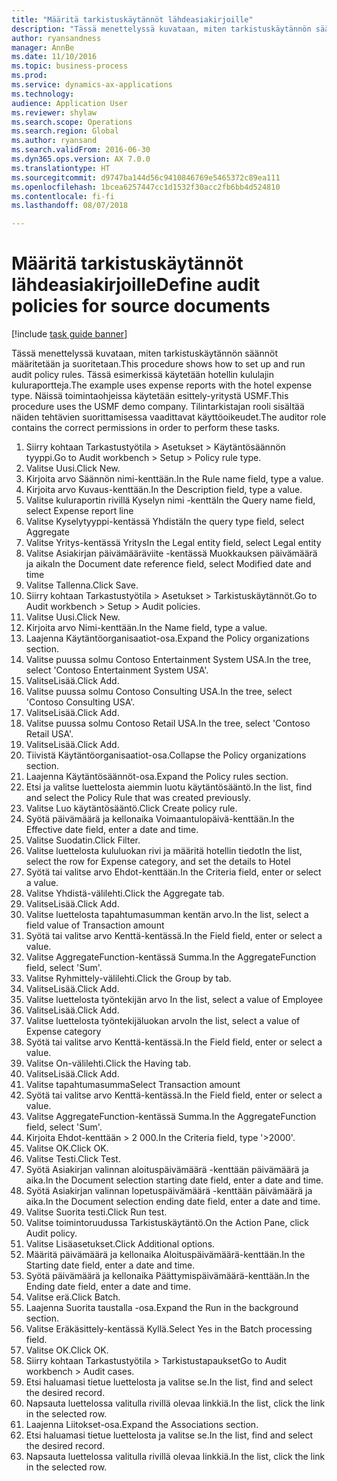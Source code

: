 ```yaml
--- 
title: "Määritä tarkistuskäytännöt lähdeasiakirjoille"
description: "Tässä menettelyssä kuvataan, miten tarkistuskäytännön säännöt määritetään ja suoritetaan."
author: ryansandness
manager: AnnBe
ms.date: 11/10/2016
ms.topic: business-process
ms.prod: 
ms.service: dynamics-ax-applications
ms.technology: 
audience: Application User
ms.reviewer: shylaw
ms.search.scope: Operations
ms.search.region: Global
ms.author: ryansand
ms.search.validFrom: 2016-06-30
ms.dyn365.ops.version: AX 7.0.0
ms.translationtype: HT
ms.sourcegitcommit: d9747ba144d56c9410846769e5465372c89ea111
ms.openlocfilehash: 1bcea6257447cc1d1532f30acc2fb6bb4d524810
ms.contentlocale: fi-fi
ms.lasthandoff: 08/07/2018

---
```

# <a name="define-audit-policies-for-source-documents"></a><span data-ttu-id="70b26-103">Määritä tarkistuskäytännöt lähdeasiakirjoille</span><span class="sxs-lookup"><span data-stu-id="70b26-103">Define audit policies for source documents</span></span>

[!include [task guide banner](../../includes/task-guide-banner.md)]

<span data-ttu-id="70b26-104">Tässä menettelyssä kuvataan, miten tarkistuskäytännön säännöt määritetään ja suoritetaan.</span><span class="sxs-lookup"><span data-stu-id="70b26-104">This procedure shows how to set up and run audit policy rules.</span></span> <span data-ttu-id="70b26-105">Tässä esimerkissä käytetään hotellin kululajin kuluraportteja.</span><span class="sxs-lookup"><span data-stu-id="70b26-105">The example uses expense reports with the hotel expense type.</span></span> <span data-ttu-id="70b26-106">Näissä toimintaohjeissa käytetään esittely-yritystä USMF.</span><span class="sxs-lookup"><span data-stu-id="70b26-106">This procedure uses the USMF demo company.</span></span> <span data-ttu-id="70b26-107">Tilintarkistajan rooli sisältää näiden tehtävien suorittamisessa vaadittavat käyttöoikeudet.</span><span class="sxs-lookup"><span data-stu-id="70b26-107">The auditor role contains the correct permissions in order to perform these tasks.</span></span>

1. <span data-ttu-id="70b26-108">Siirry kohtaan Tarkastustyötila > Asetukset > Käytäntösäännön tyyppi.</span><span class="sxs-lookup"><span data-stu-id="70b26-108">Go to Audit workbench > Setup > Policy rule type.</span></span>
2. <span data-ttu-id="70b26-109">Valitse Uusi.</span><span class="sxs-lookup"><span data-stu-id="70b26-109">Click New.</span></span>
3. <span data-ttu-id="70b26-110">Kirjoita arvo Säännön nimi-kenttään.</span><span class="sxs-lookup"><span data-stu-id="70b26-110">In the Rule name field, type a value.</span></span>
4. <span data-ttu-id="70b26-111">Kirjoita arvo Kuvaus-kenttään.</span><span class="sxs-lookup"><span data-stu-id="70b26-111">In the Description field, type a value.</span></span>
5. <span data-ttu-id="70b26-112">Valitse kuluraportin rivillä Kyselyn nimi -kenttä</span><span class="sxs-lookup"><span data-stu-id="70b26-112">In the Query name field, select Expense report line</span></span>
6. <span data-ttu-id="70b26-113">Valitse Kyselytyyppi-kentässä Yhdistä</span><span class="sxs-lookup"><span data-stu-id="70b26-113">In the query type field, select Aggregate</span></span>
7. <span data-ttu-id="70b26-114">Valitse Yritys-kentässä Yritys</span><span class="sxs-lookup"><span data-stu-id="70b26-114">In the Legal entity field, select Legal entity</span></span>
8. <span data-ttu-id="70b26-115">Valitse Asiakirjan päivämääräviite -kentässä Muokkauksen päivämäärä ja aika</span><span class="sxs-lookup"><span data-stu-id="70b26-115">In the Document date reference field, select Modified date and time</span></span>
9. <span data-ttu-id="70b26-116">Valitse Tallenna.</span><span class="sxs-lookup"><span data-stu-id="70b26-116">Click Save.</span></span>
10. <span data-ttu-id="70b26-117">Siirry kohtaan Tarkastustyötila > Asetukset > Tarkistuskäytännöt.</span><span class="sxs-lookup"><span data-stu-id="70b26-117">Go to Audit workbench > Setup > Audit policies.</span></span>
11. <span data-ttu-id="70b26-118">Valitse Uusi.</span><span class="sxs-lookup"><span data-stu-id="70b26-118">Click New.</span></span>
12. <span data-ttu-id="70b26-119">Kirjoita arvo Nimi-kenttään.</span><span class="sxs-lookup"><span data-stu-id="70b26-119">In the Name field, type a value.</span></span>
13. <span data-ttu-id="70b26-120">Laajenna Käytäntöorganisaatiot-osa.</span><span class="sxs-lookup"><span data-stu-id="70b26-120">Expand the Policy organizations section.</span></span>
14. <span data-ttu-id="70b26-121">Valitse puussa solmu Contoso Entertainment System USA.</span><span class="sxs-lookup"><span data-stu-id="70b26-121">In the tree, select 'Contoso Entertainment System USA'.</span></span>
15. <span data-ttu-id="70b26-122">ValitseLisää.</span><span class="sxs-lookup"><span data-stu-id="70b26-122">Click Add.</span></span>
16. <span data-ttu-id="70b26-123">Valitse puussa solmu Contoso Consulting USA.</span><span class="sxs-lookup"><span data-stu-id="70b26-123">In the tree, select 'Contoso Consulting USA'.</span></span>
17. <span data-ttu-id="70b26-124">ValitseLisää.</span><span class="sxs-lookup"><span data-stu-id="70b26-124">Click Add.</span></span>
18. <span data-ttu-id="70b26-125">Valitse puussa solmu Contoso Retail USA.</span><span class="sxs-lookup"><span data-stu-id="70b26-125">In the tree, select 'Contoso Retail USA'.</span></span>
19. <span data-ttu-id="70b26-126">ValitseLisää.</span><span class="sxs-lookup"><span data-stu-id="70b26-126">Click Add.</span></span>
20. <span data-ttu-id="70b26-127">Tiivistä Käytäntöorganisaatiot-osa.</span><span class="sxs-lookup"><span data-stu-id="70b26-127">Collapse the Policy organizations section.</span></span>
21. <span data-ttu-id="70b26-128">Laajenna Käytäntösäännöt-osa.</span><span class="sxs-lookup"><span data-stu-id="70b26-128">Expand the Policy rules section.</span></span>
22. <span data-ttu-id="70b26-129">Etsi ja valitse luettelosta aiemmin luotu käytäntösääntö.</span><span class="sxs-lookup"><span data-stu-id="70b26-129">In the list, find and select the Policy Rule that was created previously.</span></span>
23. <span data-ttu-id="70b26-130">Valitse Luo käytäntösääntö.</span><span class="sxs-lookup"><span data-stu-id="70b26-130">Click Create policy rule.</span></span>
24. <span data-ttu-id="70b26-131">Syötä päivämäärä ja kellonaika Voimaantulopäivä-kenttään.</span><span class="sxs-lookup"><span data-stu-id="70b26-131">In the Effective date field, enter a date and time.</span></span>
25. <span data-ttu-id="70b26-132">Valitse Suodatin.</span><span class="sxs-lookup"><span data-stu-id="70b26-132">Click Filter.</span></span>
26. <span data-ttu-id="70b26-133">Valitse luettelosta kululuokan rivi ja määritä hotellin tiedot</span><span class="sxs-lookup"><span data-stu-id="70b26-133">In the list, select the row for Expense category, and set the details to Hotel</span></span>
27. <span data-ttu-id="70b26-134">Syötä tai valitse arvo Ehdot-kenttään.</span><span class="sxs-lookup"><span data-stu-id="70b26-134">In the Criteria field, enter or select a value.</span></span>
28. <span data-ttu-id="70b26-135">Valitse Yhdistä-välilehti.</span><span class="sxs-lookup"><span data-stu-id="70b26-135">Click the Aggregate tab.</span></span>
29. <span data-ttu-id="70b26-136">ValitseLisää.</span><span class="sxs-lookup"><span data-stu-id="70b26-136">Click Add.</span></span>
30. <span data-ttu-id="70b26-137">Valitse luettelosta tapahtumasumman kentän arvo.</span><span class="sxs-lookup"><span data-stu-id="70b26-137">In the list, select a field value of Transaction amount</span></span>
31. <span data-ttu-id="70b26-138">Syötä tai valitse arvo Kenttä-kentässä.</span><span class="sxs-lookup"><span data-stu-id="70b26-138">In the Field field, enter or select a value.</span></span>
32. <span data-ttu-id="70b26-139">Valitse AggregateFunction-kentässä Summa.</span><span class="sxs-lookup"><span data-stu-id="70b26-139">In the AggregateFunction field, select 'Sum'.</span></span>
33. <span data-ttu-id="70b26-140">Valitse Ryhmittely-välilehti.</span><span class="sxs-lookup"><span data-stu-id="70b26-140">Click the Group by tab.</span></span>
34. <span data-ttu-id="70b26-141">ValitseLisää.</span><span class="sxs-lookup"><span data-stu-id="70b26-141">Click Add.</span></span>
35. <span data-ttu-id="70b26-142">Valitse luettelosta työntekijän arvo </span><span class="sxs-lookup"><span data-stu-id="70b26-142">In the list, select a value of Employee</span></span> 
36. <span data-ttu-id="70b26-143">ValitseLisää.</span><span class="sxs-lookup"><span data-stu-id="70b26-143">Click Add.</span></span>
37. <span data-ttu-id="70b26-144">Valitse luettelosta työntekijäluokan arvo</span><span class="sxs-lookup"><span data-stu-id="70b26-144">In the list, select a value of Expense category</span></span>
38. <span data-ttu-id="70b26-145">Syötä tai valitse arvo Kenttä-kentässä.</span><span class="sxs-lookup"><span data-stu-id="70b26-145">In the Field field, enter or select a value.</span></span>
39. <span data-ttu-id="70b26-146">Valitse On-välilehti.</span><span class="sxs-lookup"><span data-stu-id="70b26-146">Click the Having tab.</span></span>
40. <span data-ttu-id="70b26-147">ValitseLisää.</span><span class="sxs-lookup"><span data-stu-id="70b26-147">Click Add.</span></span>
41. <span data-ttu-id="70b26-148">Valitse tapahtumasumma</span><span class="sxs-lookup"><span data-stu-id="70b26-148">Select Transaction amount</span></span>
42. <span data-ttu-id="70b26-149">Syötä tai valitse arvo Kenttä-kentässä.</span><span class="sxs-lookup"><span data-stu-id="70b26-149">In the Field field, enter or select a value.</span></span>
43. <span data-ttu-id="70b26-150">Valitse AggregateFunction-kentässä Summa.</span><span class="sxs-lookup"><span data-stu-id="70b26-150">In the AggregateFunction field, select 'Sum'.</span></span>
44. <span data-ttu-id="70b26-151">Kirjoita Ehdot-kenttään > 2 000.</span><span class="sxs-lookup"><span data-stu-id="70b26-151">In the Criteria field, type '>2000'.</span></span>
45. <span data-ttu-id="70b26-152">Valitse OK.</span><span class="sxs-lookup"><span data-stu-id="70b26-152">Click OK.</span></span>
46. <span data-ttu-id="70b26-153">Valitse Testi.</span><span class="sxs-lookup"><span data-stu-id="70b26-153">Click Test.</span></span>
47. <span data-ttu-id="70b26-154">Syötä Asiakirjan valinnan aloituspäivämäärä -kenttään päivämäärä ja aika.</span><span class="sxs-lookup"><span data-stu-id="70b26-154">In the Document selection starting date field, enter a date and time.</span></span>
48. <span data-ttu-id="70b26-155">Syötä Asiakirjan valinnan lopetuspäivämäärä -kenttään päivämäärä ja aika.</span><span class="sxs-lookup"><span data-stu-id="70b26-155">In the Document selection ending date field, enter a date and time.</span></span>
49. <span data-ttu-id="70b26-156">Valitse Suorita testi.</span><span class="sxs-lookup"><span data-stu-id="70b26-156">Click Run test.</span></span>
50. <span data-ttu-id="70b26-157">Valitse toimintoruudussa Tarkistuskäytäntö.</span><span class="sxs-lookup"><span data-stu-id="70b26-157">On the Action Pane, click Audit policy.</span></span>
51. <span data-ttu-id="70b26-158">Valitse Lisäasetukset.</span><span class="sxs-lookup"><span data-stu-id="70b26-158">Click Additional options.</span></span>
52. <span data-ttu-id="70b26-159">Määritä päivämäärä ja kellonaika Aloituspäivämäärä-kenttään.</span><span class="sxs-lookup"><span data-stu-id="70b26-159">In the Starting date field, enter a date and time.</span></span>
53. <span data-ttu-id="70b26-160">Syötä päivämäärä ja kellonaika Päättymispäivämäärä-kenttään.</span><span class="sxs-lookup"><span data-stu-id="70b26-160">In the Ending date field, enter a date and time.</span></span>
54. <span data-ttu-id="70b26-161">Valitse erä.</span><span class="sxs-lookup"><span data-stu-id="70b26-161">Click Batch.</span></span>
55. <span data-ttu-id="70b26-162">Laajenna Suorita taustalla -osa.</span><span class="sxs-lookup"><span data-stu-id="70b26-162">Expand the Run in the background section.</span></span>
56. <span data-ttu-id="70b26-163">Valitse Eräkäsittely-kentässä Kyllä.</span><span class="sxs-lookup"><span data-stu-id="70b26-163">Select Yes in the Batch processing field.</span></span>
57. <span data-ttu-id="70b26-164">Valitse OK.</span><span class="sxs-lookup"><span data-stu-id="70b26-164">Click OK.</span></span>
58. <span data-ttu-id="70b26-165">Siirry kohtaan Tarkastustyötila > Tarkistustapaukset</span><span class="sxs-lookup"><span data-stu-id="70b26-165">Go to Audit workbench > Audit cases.</span></span>
59. <span data-ttu-id="70b26-166">Etsi haluamasi tietue luettelosta ja valitse se.</span><span class="sxs-lookup"><span data-stu-id="70b26-166">In the list, find and select the desired record.</span></span>
60. <span data-ttu-id="70b26-167">Napsauta luettelossa valitulla rivillä olevaa linkkiä.</span><span class="sxs-lookup"><span data-stu-id="70b26-167">In the list, click the link in the selected row.</span></span>
61. <span data-ttu-id="70b26-168">Laajenna Liitokset-osa.</span><span class="sxs-lookup"><span data-stu-id="70b26-168">Expand the Associations section.</span></span>
62. <span data-ttu-id="70b26-169">Etsi haluamasi tietue luettelosta ja valitse se.</span><span class="sxs-lookup"><span data-stu-id="70b26-169">In the list, find and select the desired record.</span></span>
63. <span data-ttu-id="70b26-170">Napsauta luettelossa valitulla rivillä olevaa linkkiä.</span><span class="sxs-lookup"><span data-stu-id="70b26-170">In the list, click the link in the selected row.</span></span>



